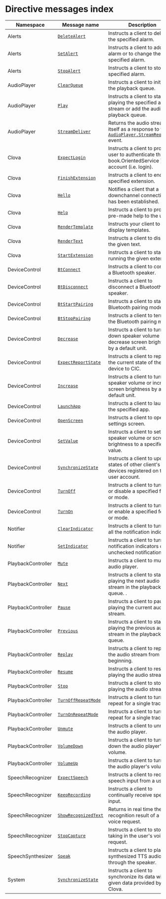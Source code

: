 # Directive messages index

| Namespace          | Message name       | Description                                             |
|--------------------|----------------|-------------------------------------------------|
| Alerts             | [`DeleteAlert`](/CIC/References/CICInterface/Alerts.md#DeleteAlert)             | Instructs a client to delete the specified alarm. |
| Alerts             | [`SetAlert`](/CIC/References/CICInterface/Alerts.md#SetAlert)                   | Instructs a client to add an alarm or to change the specified alarm. |
| Alerts             | [`StopAlert`](/CIC/References/CICInterface/Alerts.md#StopAlert)                 | Instructs a client to stop the specified alarm.   |
| AudioPlayer        | [`ClearQueue`](/CIC/References/CICInterface/AudioPlayer.md#ClearQueue)                      | Instructs a client to initialize the playback queue.                            |
| AudioPlayer        | [`Play`](/CIC/References/CICInterface/AudioPlayer.md#Play)                      | Instructs a client to start playing the specified audio stream or add the audio to a playback queue.                           |
| AudioPlayer        | [`StreamDeliver`](/CIC/References/CICInterface/AudioPlayer.md#StreamDeliver)    | Returns the audio stream itself as a response to the [`AudioPlayer.StreamRequested`](#StreamRequested) event.  |
| Clova              | [`ExpectLogin`](/CIC/References/CICInterface/Clova.md#ExpectLogin)              | Instructs a client to prompt a user to authenticate their {{ book.OrientedService }} account (i.e. login).          |
| Clova              | [`FinishExtension`](/CIC/References/CICInterface/Clova.md#FinishExtension)      | Instructs a client to end the specified extension.                                         |
| Clova              | [`Hello`](/CIC/References/CICInterface/Clova.md#Hello)                          | Notifies a client that a downchannel connection has been established.                                        |
| Clova              | [`Help`](/CIC/References/CICInterface/Clova.md#Help)                            | Instructs a client to provide pre-made help to the user.                                         |
| Clova              | [`RenderTemplate`](/CIC/References/CICInterface/Clova.md#RenderTemplate)        | Instructs your client to display templates.                                                |
| Clova              | [`RenderText`](/CIC/References/CICInterface/Clova.md#RenderText)                | Instructs a client to display the given text.                                   |
| Clova              | [`StartExtension`](/CIC/References/CICInterface/Clova.md#StartExtension)        | Instructs a client to start running the given extension.                                            |
| DeviceControl      | [`BtConnect`](/CIC/References/CICInterface/DeviceControl.md#BtConnect)          | Instructs a client to connect a Bluetooth speaker.                                       |
| DeviceControl      | [`BtDisconnect`](/CIC/References/CICInterface/DeviceControl.md#BtDisconnect)    | Instructs a client to disconnect a Bluetooth speaker.                                     |
| DeviceControl      | [`BtStartPairing`](/CIC/References/CICInterface/DeviceControl.md#BtStartPairing) | Instructs a client to start the Bluetooth pairing mode.                                           |
| DeviceControl      | [`BtStopPairing`](/CIC/References/CICInterface/DeviceControl.md#BtStopPairing)   | Instructs a client to terminate the Bluetooth pairing mode.                                         |
| DeviceControl      | [`Decrease`](/CIC/References/CICInterface/DeviceControl.md#Decrease)             | Instructs a client to turn down speaker volume or decrease screen brightness by a default unit.                               |
| DeviceControl      | [`ExpectReportState`](/CIC/References/CICInterface/DeviceControl.md#ExpectReportState) | Instructs a client to report the current state of the client device to CIC.                                  |
| DeviceControl      | [`Increase`](/CIC/References/CICInterface/DeviceControl.md#Increase)             | Instructs a client to turn up speaker volume or increase screen brightness by a default unit.                            |
| DeviceControl      | [`LaunchApp`](/CIC/References/CICInterface/DeviceControl.md#LaunchApp)           | Instructs a client to launch the specified app.                                                    |
| DeviceControl      | [`OpenScreen`](/CIC/References/CICInterface/DeviceControl.md#OpenScreen)         | Instructs a client to open the settings screen.                                                  |
| DeviceControl      | [`SetValue`](/CIC/References/CICInterface/DeviceControl.md#SetValue)            | Instructs a client to set speaker volume or screen brightness to a specified value.                            |
| DeviceControl      | [`SynchronizeState`](/CIC/References/CICInterface/DeviceControl.md#SynchronizeState) | Instructs a client to update states of other client's devices registered on the user account.             |
| DeviceControl      | [`TurnOff`](/CIC/References/CICInterface/DeviceControl.md#TurnOff)               | Instructs a client to turn off or disable a specified feature or mode.                                   |
| DeviceControl      | [`TurnOn`](/CIC/References/CICInterface/DeviceControl.md#TurnOn)                 | Instructs a client to turn on or enable a specified feature or mode.                                            |
| Notifier           | [`ClearIndicator`](/CIC/References/CICInterface/Notifier.md#ClearIndicator)      | Instructs a client to turn off all the notification indicators.                                        |
| Notifier           | [`SetIndicator`](/CIC/References/CICInterface/Notifier.md#SetIndicator)         | Instructs a client to turn on notification indicators or unchecked notifications.                              |
| PlaybackController | [`Mute`](/CIC/References/CICInterface/PlaybackController.md#Mute)               | Instructs a client to mute the audio player.                                                 |
| PlaybackController | [`Next`](/CIC/References/CICInterface/PlaybackController.md#Next)               | Instructs a client to start playing the next audio stream in the playback queue. .                               |
| PlaybackController | [`Pause`](/CIC/References/CICInterface/PlaybackController.md#Pause)             | Instructs a client to pause playing the current audio stream.                                  |
| PlaybackController | [`Previous`](/CIC/References/CICInterface/PlaybackController.md#Previous)       | Instructs a client to start playing the previous audio stream in the playback queue.                             |
| PlaybackController | [`Replay`](/CIC/References/CICInterface/PlaybackController.md#Replay)           | Instructs a client to replay the audio stream from the beginning.                             |
| PlaybackController | [`Resume`](/CIC/References/CICInterface/PlaybackController.md#Resume)           | Instructs a client to resume playing the audio stream.                                             |
| PlaybackController | [`Stop`](/CIC/References/CICInterface/PlaybackController.md#Stop)               | Instructs a client to stop playing the audio stream.                                            |
| PlaybackController | [`TurnOffRepeatMode`](/CIC/References/CICInterface/PlaybackController.md#TurnOffRepeatMode) | Instructs a client to turn off repeat for a single track.                                  |
| PlaybackController | [`TurnOnRepeatMode`](/CIC/References/CICInterface/PlaybackController.md#TurnOnRepeatMode) | Instructs a client to turn on repeat for a single track.                                   |
| PlaybackController | [`Unmute`](/CIC/References/CICInterface/PlaybackController.md#Unmute)           | Instructs a client to unmute the audio player.                                         |
| PlaybackController | [`VolumeDown`](/CIC/References/CICInterface/PlaybackController.md#VolumeDown)   | Instructs a client to turn down the audio player's volume.                                                    |
| PlaybackController | [`VolumeUp`](/CIC/References/CICInterface/PlaybackController.md#VolumeUp)       | Instructs a client to turn up the audio player's volume.                                                  |
| SpeechRecognizer   | [`ExpectSpeech`](/CIC/References/CICInterface/SpeechRecognizer.md#ExpectSpeech) | Instructs a client to receive speech input from a user.                                           |
| SpeechRecognizer   | [`KeepRecording`](/CIC/References/CICInterface/SpeechRecognizer.md#KeepRecording) | Instructs a client to continually receive speech input.                                                |
| SpeechRecognizer   | [`ShowRecognizedText`](/CIC/References/APIs/SpeechRecognizer.md#ShowRecognizedText) | Returns in real time the recognition result of a user's voice request.                               |
| SpeechRecognizer   | [`StopCapture`](/CIC/References/CICInterface/SpeechRecognizer.md#StopCapture)   | Instructs a client to stop taking in the user's voice request.                                            |
| SpeechSynthesizer  | [`Speak`](/CIC/References/CICInterface/SpeechSynthesizer.md#Speak)                 | Instructs a client to play the synthesized TTS audio file through the speaker.                                  |
| System             | [`SynchronizeState`](/CIC/References/CICInterface/System.md#SynchronizeState) | Instructs a client to synchronize its data with the given data provided by Clova. |
